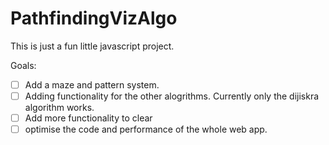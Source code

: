 # PathfindingVizAlgo

This is just a fun little javascript project.

Goals:
- [ ] Add a maze and pattern system.
- [ ] Adding functionality for the other alogrithms. Currently only the dijiskra algorithm works.
- [ ] Add more functionality to clear
- [ ] optimise the code and performance of the whole web app.
